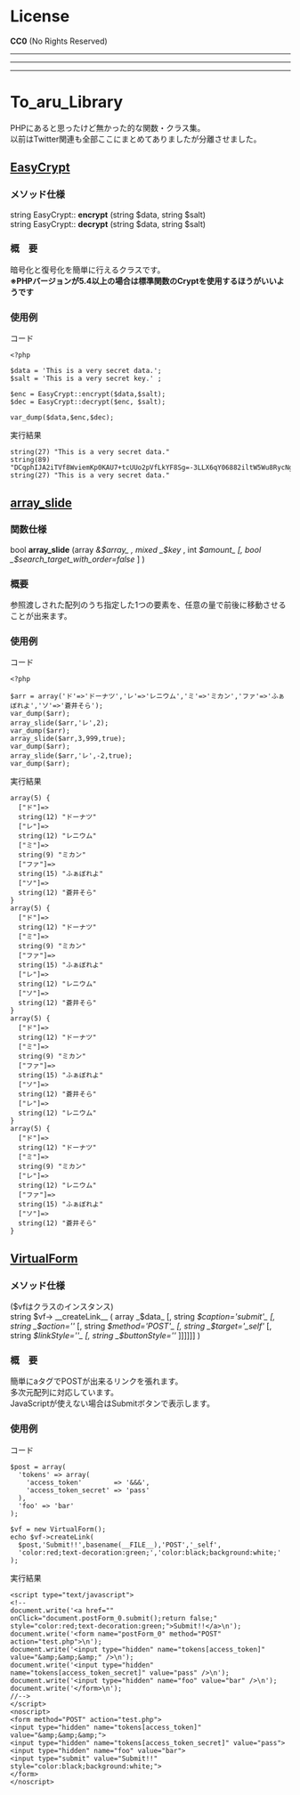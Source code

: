 # License
__CC0__ (No Rights Reserved)

***
***
***

# To_aru_Library

PHPにあると思ったけど無かった的な関数・クラス集。  
以前はTwitter関連も全部ここにまとめてありましたが分離させました。

## [EasyCrypt]

### メソッド仕様
string EasyCrypt:: __encrypt__ (string $data, string $salt)  
string EasyCrypt:: __decrypt__ (string $data, string $salt)

### 概　要

暗号化と復号化を簡単に行えるクラスです。  
__※PHPバージョンが5.4以上の場合は標準関数のCryptを使用するほうがいいようです__

### 使用例
コード

    <?php
    
    $data = 'This is a very secret data.';
    $salt = 'This is a very secret key.' ;
    
    $enc = EasyCrypt::encrypt($data,$salt);
    $dec = EasyCrypt::decrypt($enc, $salt);
    
    var_dump($data,$enc,$dec);
    
実行結果

    string(27) "This is a very secret data."
    string(89) "DCqphIJA2iTVf8WviemKp0KAU7+tcUUo2pVfLkYF8Sg=-3LLX6qY06882iltW5Wu8RycNgSJY0liNqZWnXI25isA="
    string(27) "This is a very secret data."

## [array_slide]

### 関数仕様
bool __array\_slide__ (array _&$array_ , mixed _$key_ , int _$amount_ [, bool _$search\_target\_with\_order=false_ ] )

### 概要
参照渡しされた配列のうち指定した1つの要素を、任意の量で前後に移動させることが出来ます。

### 使用例
コード

    <?php
    
    $arr = array('ド'=>'ドーナツ','レ'=>'レニウム','ミ'=>'ミカン','ファ'=>'ふぁぼれよ','ソ'=>'蒼井そら');
    var_dump($arr);
    array_slide($arr,'レ',2);
    var_dump($arr);
    array_slide($arr,3,999,true);
    var_dump($arr);
    array_slide($arr,'レ',-2,true);
    var_dump($arr);
    
実行結果

    array(5) {
      ["ド"]=>
      string(12) "ドーナツ"
      ["レ"]=>
      string(12) "レニウム"
      ["ミ"]=>
      string(9) "ミカン"
      ["ファ"]=>
      string(15) "ふぁぼれよ"
      ["ソ"]=>
      string(12) "蒼井そら"
    }
    array(5) {
      ["ド"]=>
      string(12) "ドーナツ"
      ["ミ"]=>
      string(9) "ミカン"
      ["ファ"]=>
      string(15) "ふぁぼれよ"
      ["レ"]=>
      string(12) "レニウム"
      ["ソ"]=>
      string(12) "蒼井そら"
    }
    array(5) {
      ["ド"]=>
      string(12) "ドーナツ"
      ["ミ"]=>
      string(9) "ミカン"
      ["ファ"]=>
      string(15) "ふぁぼれよ"
      ["ソ"]=>
      string(12) "蒼井そら"
      ["レ"]=>
      string(12) "レニウム"
    }
    array(5) {
      ["ド"]=>
      string(12) "ドーナツ"
      ["ミ"]=>
      string(9) "ミカン"
      ["レ"]=>
      string(12) "レニウム"
      ["ファ"]=>
      string(15) "ふぁぼれよ"
      ["ソ"]=>
      string(12) "蒼井そら"
    }

## [VirtualForm]

### メソッド仕様
($vfはクラスのインスタンス)  
string $vf-> __createLink__ ( array _$data_ [, 
string _$caption='submit'_ [, string _$action=''_ [, 
string _$method='POST'_ [, string _$target='\_self'_ [, 
string _$linkStyle=''_ [, string _$buttonStyle=''_ 
]]]]]] )

### 概　要
簡単にaタグでPOSTが出来るリンクを張れます。  
多次元配列に対応しています。  
JavaScriptが使えない場合はSubmitボタンで表示します。

### 使用例
コード

    $post = array(
      'tokens' => array(
        'access_token'        => '&&&',
        'access_token_secret' => 'pass'
      ),
      'foo' => 'bar'
    );
    
    $vf = new VirtualForm();
    echo $vf->createLink(
      $post,'Submit!!',basename(__FILE__),'POST','_self',
      'color:red;text-decoration:green;','color:black;background:white;'
    );
    
実行結果

    <script type="text/javascript">
    <!--
    document.write('<a href="" onClick="document.postForm_0.submit();return false;" style="color:red;text-decoration:green;">Submit!!</a>\n');
    document.write('<form name="postForm_0" method="POST" action="test.php">\n');
    document.write('<input type="hidden" name="tokens[access_token]" value="&amp;&amp;&amp;" />\n');
    document.write('<input type="hidden" name="tokens[access_token_secret]" value="pass" />\n');
    document.write('<input type="hidden" name="foo" value="bar" />\n');
    document.write('</form>\n');
    //-->
    </script>
    <noscript>
    <form method="POST" action="test.php">
    <input type="hidden" name="tokens[access_token]" value="&amp;&amp;&amp;">
    <input type="hidden" name="tokens[access_token_secret]" value="pass">
    <input type="hidden" name="foo" value="bar">
    <input type="submit" value="Submit!!" style="color:black;background:white;">
    </form>
    </noscript>

[EasyCrypt]: https://github.com/Certainist/To_aru_Library/blob/master/EasyCrypt.php
[array_slide]: https://github.com/Certainist/To_aru_Library/blob/master/array_slide.php
[VirtualForm]: https://github.com/Certainist/To_aru_Library/blob/master/VirtualForm.php